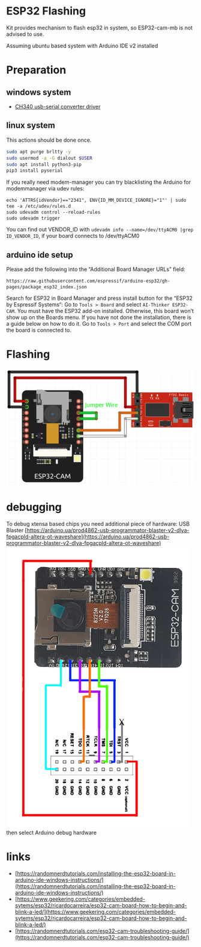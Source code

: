# ESP32 Flashing

Kit provides mechanism to flash esp32 in system, so ESP32-cam-mb is not advised to use.

Assuming ubuntu based system with Arduino IDE v2 installed

# Preparation 

## windows system
* [CH340 usb-serial converter driver](https://sparks.gogo.co.nz/ch340.html)


## linux system 
This actions should be done once. 
```bash
sudo apt purge brltty -y
sudo usermod -a -G dialout $USER
sudo apt install python3-pip
pip3 install pyserial
```

If you really need modem-manager you can try blacklisting 
the Arduino for modemmanager via udev rules:

```
echo 'ATTRS{idVendor}=="2341", ENV{ID_MM_DEVICE_IGNORE}="1"' | sudo tee -a /etc/udev/rules.d
sudo udevadm control --reload-rules
sudo udevadm trigger
```
You can find  out VENDOR_ID with 
`udevadm info --name=/dev/ttyACM0 |grep ID_VENDOR_ID`, 
if your board connects to /dev/ttyACM0

## arduino ide setup 
Please add the following into the “Additional Board Manager URLs” field:
```
https://raw.githubusercontent.com/espressif/arduino-esp32/gh-pages/package_esp32_index.json
```
Search for ESP32 in Board Manager and press install button for the “ESP32 by Espressif Systems“:
Go to `Tools > Board` and select `AI-Thinker ESP32-CAM`. You must have the ESP32 add-on installed. Otherwise, this board won’t show up on the Boards menu. If you have not done the installation, there is a guide below on how to do it.
Go to `Tools > Port` and select the COM port the board is connected to.

# Flashing

![ESP32-CAM connect](pinout/ESP32-CAM-Flashing.png)


# debugging
To debug xtensa based chips you need additional piece of hardware: USB Blaster
[https://arduino.ua/prod4862-usb-programmator-blaster-v2-dlya-fpgacpld-altera-ot-waveshare](https://arduino.ua/prod4862-usb-programmator-blaster-v2-dlya-fpgacpld-altera-ot-waveshare)
![ESP32-CAM JTAG Connections](pinout/ESP32-CAM-JTAG-Connections.png)
then select Arduino debug hardware
# links
* [https://randomnerdtutorials.com/installing-the-esp32-board-in-arduino-ide-windows-instructions/](https://randomnerdtutorials.com/installing-the-esp32-board-in-arduino-ide-windows-instructions/)
* [https://www.geekering.com/categories/embedded-sytems/esp32/ricardocarreira/esp32-cam-board-how-to-begin-and-blink-a-led/](https://www.geekering.com/categories/embedded-sytems/esp32/ricardocarreira/esp32-cam-board-how-to-begin-and-blink-a-led/)
* [https://randomnerdtutorials.com/esp32-cam-troubleshooting-guide/](https://randomnerdtutorials.com/esp32-cam-troubleshooting-guide/)
